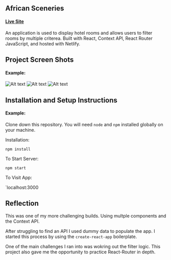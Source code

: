 ## African Sceneries

#### [Live Site](https://african-sceneries.netlify.app/)


An application is used to display hotel rooms and allows users to filter rooms by multiple criterea. Built with React, Context API, React Router JavaScript, and hosted with Netlify.


## Project Screen Shots

#### Example:   

![Alt text](https://user-images.githubusercontent.com/29901283/87077327-f54d0a00-c1f0-11ea-9b58-65ed00097bf8.png)
![Alt text](https://user-images.githubusercontent.com/29901283/87077352-fed67200-c1f0-11ea-8012-439123873f13.png)
![Alt text](https://user-images.githubusercontent.com/29901283/87077359-0269f900-c1f1-11ea-9abf-3edceee50de7.png)

## Installation and Setup Instructions

#### Example:  

Clone down this repository. You will need `node` and `npm` installed globally on your machine.  

Installation:

`npm install`  

To Start Server:

`npm start`  

To Visit App:

`localhost:3000  

## Reflection

This was one of my more challenging builds. Using multple components and the Context API.   

After struggling to find an API I used dummy data to populate the app. I started this process by using the `create-react-app` boilerplate.  

One of the main challenges I ran into was wokring out the filter logic. This project also gave me the opportunity to practice React-Router in depth.

